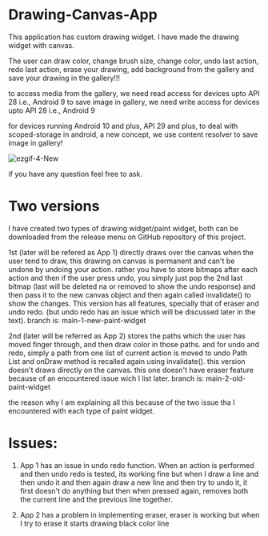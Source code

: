 # Drawing-Canvas-App

This application has custom drawing widget. I have made the drawing widget with canvas.

The user can draw color, change brush size, change color, undo last action, redo last action, erase your drawing, add background from the gallery and save your drawing in the gallery!!!

to access media from the gallery, we need read access for devices upto API 28 i.e., Android 9
to save image in gallery, we need write access for devices upto API 28 i.e., Android 9

for devices running Android 10 and plus, API 29 and plus, to deal with scoped-storage in android, a new concept, we use content resolver to save image in gallery!

![ezgif-4-New](https://user-images.githubusercontent.com/68849516/228350325-155f9c4b-b82e-4919-b921-04b49ab92834.gif)


if you have any question feel free to ask.

# Two versions
I have created two types of drawing widget/paint widget, both can be downloaded from the release menu on GitHub repository of this project.

1st (later will be refered as App 1) directly draws over the canvas when the user tend to draw, this drawing on canvas is permanent and can't be undone by undoing your action. rather you have to store bitmaps after each action and then if the user press undo, you simply just pop the 2nd last bitmap (last will be deleted na or removed to show the undo response) and then pass it to the new canvas object and then again called invalidate() to show the changes. This version has all features, specially that of eraser and undo redo. (but undo redo has an issue which will be discussed later in the text).
branch is: main-1-new-paint-widget

2nd (later will be referred as App 2) stores the paths which the user has moved finger through, and then draw color in those paths. and for undo and redo, simply a path from one list of current action is moved to undo Path List and onDraw method is recalled again using invalidate(). this version doesn't draws directly on the canvas. this one doesn't have eraser feature because of an encountered issue wich I list later.
branch is: main-2-old-paint-widget

the reason why I am explaining all this because of the two issue tha I encountered with each type of paint widget.

# Issues:
1. App 1 has an issue in undo redo function. When an action is performed and then undo redo is tested, its working fine but when I draw a line and then undo it and then again draw a new line and then try to undo it, it first doesn't do anything but then when pressed again, removes both the current line and the previous line together.

2. App 2 has a problem in implementing eraser, eraser is working but when I try to erase it starts drawing black color line
